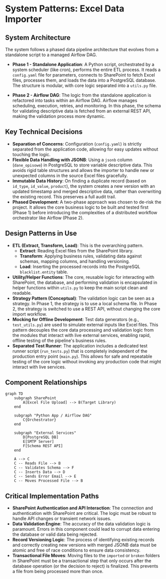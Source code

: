 # System Patterns: Excel Data Importer

## System Architecture
The system follows a phased data pipeline architecture that evolves from a standalone script to a managed Airflow DAG.

- **Phase 1 - Standalone Application**: A Python script, orchestrated by a system scheduler (like cron), performs the entire ETL process. It reads a `config.yaml` file for parameters, connects to SharePoint to fetch Excel files, processes them, and loads the data into a PostgreSQL database. The structure is modular, with core logic separated into a `utils.py` file.

- **Phase 2 - Airflow DAG**: The logic from the standalone application is refactored into tasks within an Airflow DAG. Airflow manages scheduling, execution, retries, and monitoring. In this phase, the schema for validating descriptive data is fetched from an external REST API, making the validation process more dynamic.

## Key Technical Decisions
- **Separation of Concerns**: Configuration (`config.yaml`) is strictly separated from the application code, allowing for easy updates without touching the logic.
- **Flexible Data Handling with JSONB**: Using a `jsonb` column (`dane_opisowe`) in PostgreSQL to store variable descriptive data. This avoids rigid table structures and allows the importer to handle new or unexpected columns in the source Excel files gracefully.
- **Immutable Data History**: On finding a duplicate record (based on `id_type`, `id_value`, `product`), the system creates a new version with an updated timestamp and merged descriptive data, rather than overwriting the existing record. This preserves a full audit trail.
- **Phased Development**: A two-phase approach was chosen to de-risk the project. It allows the core business logic to be built and tested first (Phase 1) before introducing the complexities of a distributed workflow orchestrator like Airflow (Phase 2).

## Design Patterns in Use
- **ETL (Extract, Transform, Load)**: This is the overarching pattern.
  - **Extract**: Reading Excel files from the SharePoint library.
  - **Transform**: Applying business rules, validating data against schemas, mapping columns, and handling versioning.
  - **Load**: Inserting the processed records into the PostgreSQL `blacklist.entity` table.
- **Utility/Helper Functions**: The core, reusable logic for interacting with SharePoint, the database, and performing validation is encapsulated in helper functions within `utils.py` to keep the main script clean and readable.
- **Strategy Pattern (Conceptual)**: The validation logic can be seen as a strategy. In Phase 1, the strategy is to use a local schema file. In Phase 2, the strategy is switched to use a REST API, without changing the core import workflow.
- **Mocking for Offline Development**: Test data generators (e.g., `test_utils.py`) are used to simulate external inputs like Excel files. This pattern decouples the core data processing and validation logic from the modules that interact with live external services, enabling rapid, offline testing of the pipeline's business rules.
- **Separated Test Runner**: The application includes a dedicated test runner script (`run_tests.py`) that is completely independent of the production entry point (`main.py`). This allows for safe and repeatable testing of the core logic without invoking any production code that might interact with live services.

## Component Relationships
```mermaid
graph TD
    subgraph SharePoint
        A[Excel File Upload] --> B(Target Library)
    end

    subgraph "Python App / Airflow DAG"
        C{Orchestrator}
    end

    subgraph "External Services"
        D[PostgreSQL DB]
        E[SMTP Server]
        F[Schema REST API]
    end

    A --> C
    C -- Reads File --> B
    C -- Validates Schema --> F
    C -- Inserts Data --> D
    C -- Sends Error Email --> E
    C -- Moves Processed File --> B
```

## Critical Implementation Paths
- **SharePoint Authentication and API Interaction**: The connection and authentication with SharePoint are critical. The logic must be robust to handle API changes or transient network issues.
- **Data Validation Engine**: The accuracy of the data validation logic is paramount. Errors in this component could lead to corrupt data entering the database or valid data being rejected.
- **Record Versioning Logic**: The process of identifying existing records and correctly creating new versions with merged JSONB data must be atomic and free of race conditions to ensure data consistency.
- **Transactional File Moves**: Moving files to the `imported` or `broken` folders in SharePoint must be a transactional step that only occurs after the database operation (or the decision to reject) is finalized. This prevents a file from being processed more than once. 